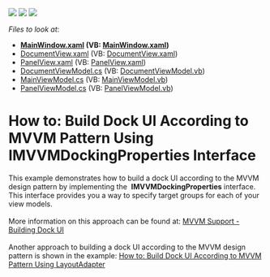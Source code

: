 <!-- default badges list -->
![](https://img.shields.io/endpoint?url=https://codecentral.devexpress.com/api/v1/VersionRange/128643029/21.1.5%2B)
[![](https://img.shields.io/badge/Open_in_DevExpress_Support_Center-FF7200?style=flat-square&logo=DevExpress&logoColor=white)](https://supportcenter.devexpress.com/ticket/details/E20026)
[![](https://img.shields.io/badge/📖_How_to_use_DevExpress_Examples-e9f6fc?style=flat-square)](https://docs.devexpress.com/GeneralInformation/403183)
<!-- default badges end -->
<!-- default file list -->
*Files to look at*:

* **[MainWindow.xaml](./CS/MainWindow.xaml) (VB: [MainWindow.xaml](./VB/MainWindow.xaml))**
* [DocumentView.xaml](./CS/View/DocumentView.xaml) (VB: [DocumentView.xaml](./VB/View/DocumentView.xaml))
* [PanelView.xaml](./CS/View/PanelView.xaml) (VB: [PanelView.xaml](./VB/View/PanelView.xaml))
* [DocumentViewModel.cs](./CS/ViewModel/DocumentViewModel.cs) (VB: [DocumentViewModel.vb](./VB/ViewModel/DocumentViewModel.vb))
* [MainViewModel.cs](./CS/ViewModel/MainViewModel.cs) (VB: [MainViewModel.vb](./VB/ViewModel/MainViewModel.vb))
* [PanelViewModel.cs](./CS/ViewModel/PanelViewModel.cs) (VB: [PanelViewModel.vb](./VB/ViewModel/PanelViewModel.vb))
<!-- default file list end -->
# How to: Build Dock UI According to MVVM Pattern Using IMVVMDockingProperties Interface


<p>This example demonstrates how to build a dock UI according to the MVVM design pattern by implementing the  <strong>IMVVMDockingProperties</strong> interface. This interface provides you a way to specify target groups for each of your view models.<br><br>More information on this approach can be found at: <a href="https://documentation.devexpress.com/#WPF/CustomDocument11386">MVVM Support - Building Dock UI</a><br><br>Another approach to building a dock UI according to the MVVM design pattern is shown in the example: <a href="https://www.devexpress.com/Support/Center/p/T273592">How to: Build Dock UI According to MVVM Pattern Using LayoutAdapter</a><br><br></p>

<br/>


